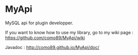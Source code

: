 MyApi
=====

MySQL api for plugin developper.

If you want to know how to use my library, go to my wiki page : https://github.com/como89/MyApi/wiki

Javadoc : http://como89.github.io/MyApi/doc/
